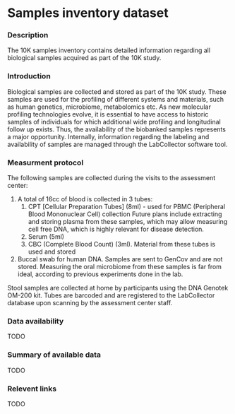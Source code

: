 # Samples inventory dataset  

### Description 

The 10K samples inventory contains detailed information regarding all biological samples acquired as part of the 10K study.

### Introduction

Biological samples are collected and stored as part of the 10K study. These samples are used for the profiling of different systems and materials, such as human genetics, microbiome, metabolomics etc.
As new molecular profiling technologies evolve, it is essential to have access to historic samples of individuals for which additional wide profiling and longitudinal follow up exists. Thus, the availability of the biobanked samples represents a major opportunity.
Internally, information regarding the labeling and availability of samples are managed through the LabCollector software tool.

### Measurment protocol <!-- long measurment protocol for the data browser -->

The following samples are collected during the visits to the assessment center:
1. A total of 16cc of blood is collected in 3 tubes:
    1. CPT [Cellular Preparation Tubes] (8ml) - used for PBMC (Peripheral Blood Mononuclear Cell) collection
Future plans include extracting and storing plasma from these samples, which may allow measuring cell free DNA, which is highly relevant for disease detection.
    2. Serum (5ml) 
    3. CBC (Complete Blood Count) (3ml). Material from these tubes is used and stored
2. Buccal swab for human DNA. Samples are sent to GenCov and are not stored. Measuring the oral microbiome from these samples is far from ideal, according to previous experiments done in the lab.

Stool samples are collected at home by participants using the DNA Genotek OM-200 kit. 
Tubes are barcoded and are registered to the LabCollector database upon scanning by the assessment center staff.

### Data availability <!-- for the example notebooks -->

TODO

### Summary of available data <!-- for the data browser -->

TODO

### Relevent links

TODO
